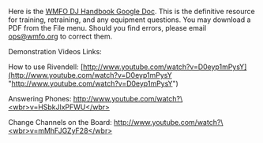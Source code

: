 Here is the [WMFO DJ Handbook Google Doc](https://docs.google.com/document/d/1K4ZUeF1CYjk6BDiEqFmx1pf-geqkG0avD8ppCqqe6Ws/edit). This is the definitive resource for training, retraining, and any equipment questions. You may download a PDF from the File menu. Should you find errors, please email [ops@wmfo.org](mailto:ops@wmfo.org "mailto:ops@wmfo.org") to correct them.

Demonstration Videos Links:

How to use Rivendell: [http://www.youtube.com/watch?v=D0eyp1mPysY](http://www.youtube.com/watch?v=D0eyp1mPysY "http://www.youtube.com/watch?v=D0eyp1mPysY")

Answering Phones: [http://www.youtube.com/watch?\<wbr\>v=HSbkJlxPFWU\</wbr\>](http://www.youtube.com/watch?v=HSbkJlxPFWU "http://www.youtube.com/watch?v=HSbkJlxPFWU")

Change Channels on the Board: [http://www.youtube.com/watch?\<wbr\>v=mMhFJGZyF28\</wbr\>](http://www.youtube.com/watch?v=mMhFJGZyF28 "http://www.youtube.com/watch?v=mMhFJGZyF28")
